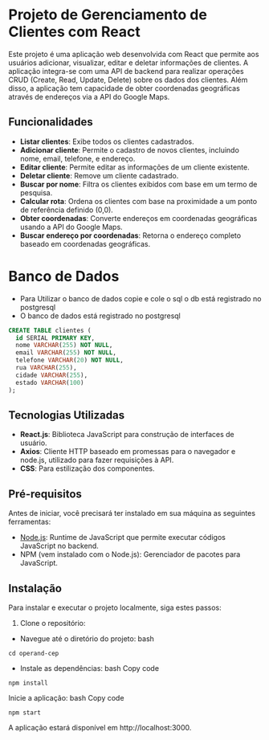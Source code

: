 # Projeto de Gerenciamento de Clientes com React

Este projeto é uma aplicação web desenvolvida com React que permite aos usuários adicionar, visualizar, editar e deletar informações de clientes. A aplicação integra-se com uma API de backend para realizar operações CRUD (Create, Read, Update, Delete) sobre os dados dos clientes. Além disso, a aplicação tem capacidade de obter coordenadas geográficas através de endereços via a API do Google Maps.


## Funcionalidades

- **Listar clientes**: Exibe todos os clientes cadastrados.
- **Adicionar cliente**: Permite o cadastro de novos clientes, incluindo nome, email, telefone, e endereço.
- **Editar cliente**: Permite editar as informações de um cliente existente.
- **Deletar cliente**: Remove um cliente cadastrado.
- **Buscar por nome**: Filtra os clientes exibidos com base em um termo de pesquisa.
- **Calcular rota**: Ordena os clientes com base na proximidade a um ponto de referência definido (0,0).
- **Obter coordenadas**: Converte endereços em coordenadas geográficas usando a API do Google Maps.
- **Buscar endereço por coordenadas**: Retorna o endereço completo baseado em coordenadas geográficas.

# Banco de Dados

 - Para Utilizar o banco de dados copie e cole o sql o db está registrado no postgresql 
  - O banco de dados está registrado no postgresql
 
  ``` SQL
  CREATE TABLE clientes (
    id SERIAL PRIMARY KEY,
    nome VARCHAR(255) NOT NULL,
    email VARCHAR(255) NOT NULL,
    telefone VARCHAR(20) NOT NULL,
    rua VARCHAR(255),
    cidade VARCHAR(255),
    estado VARCHAR(100)
);
```

## Tecnologias Utilizadas

- **React.js**: Biblioteca JavaScript para construção de interfaces de usuário.
- **Axios**: Cliente HTTP baseado em promessas para o navegador e node.js, utilizado para fazer requisições à API.
- **CSS**: Para estilização dos componentes.

## Pré-requisitos

Antes de iniciar, você precisará ter instalado em sua máquina as seguintes ferramentas:

- [Node.js](https://nodejs.org/en/): Runtime de JavaScript que permite executar códigos JavaScript no backend.
- NPM (vem instalado com o Node.js): Gerenciador de pacotes para JavaScript.

## Instalação

Para instalar e executar o projeto localmente, siga estes passos:

1. Clone o repositório:



- Navegue até o diretório do projeto:
bash
```Copy code
cd operand-cep
```
- Instale as dependências:
bash
Copy code
```
npm install
```
Inicie a aplicação:
bash
Copy code
```
npm start
```

A aplicação estará disponível em http://localhost:3000.